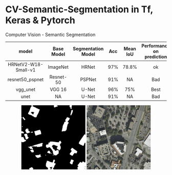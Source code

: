 # CV-Semantic-Segmentation in Tf, Keras & Pytorch   
Computer Vision - Semantic Segmentation


| model                | Base Model    | Segmentation Model | Acc  | Mean IoU | Performance on prediction |   
| :--:                 | :--:          | :--:               | :--: | :--:     | :--:   |  
| HRNetV2-W18-Small-v1 | ImageNet      | HRNet              | 97%  | 78.8%    | ok     | 
| resnet50_pspnet      | Resnet-50     | PSPNet             | 91%  | NA       | Bad    | 
| vgg_unet             | VGG 16        | U-Net              | 96%  | 75%      | Best   | 
| unet                 | NA            | U-Net              | 91%  | NA       | Bad    | 


<center class="half">
    <img src="https://github.com/ccalvin97/CV-Semantic-Segmentation/blob/master/Picture/austin16_20_.png" width="200"/>
    <img src="https://github.com/ccalvin97/CV-Semantic-Segmentation/blob/master/Picture/austin16_20_1.png" width="200"/>
</center>
